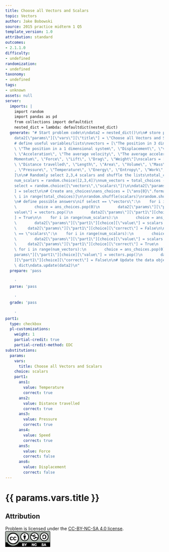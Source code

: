 ```yaml
---
title: Choose all Vectors and Scalars
topic: Vectors
author: Jake Bobowski
source: 2015 practice midterm 1 Q5
template_version: 1.0
attribution: standard
outcomes:
- 2.1.1.0
difficulty:
- undefined
randomization:
- undefined
taxonomy:
- undefined
tags:
- unknown
assets: null
server:
  imports: |
    import random
    import pandas as pd
    from collections import defaultdict
    nested_dict = lambda: defaultdict(nested_dict)
  generate: "# Start problem code\n\ndata2 = nested_dict()\n\n# store phrases etc\n\
    data2[\"params\"][\"vars\"][\"title\"] = \"Choose all Vectors and Scalars\"\n\n\
    # define useful variables/lists\nvectors = [\"The position in 3 dimensions\",\
    \ \"The position in a 1 dimensional system\", \"Displacement\", \"velocity\",\
    \ \"Acceleration\", \"The average velocity\", \"The average acceleration\", \"\
    Momentum\", \"Force\", \"Lift\", \"Drag\", \"Weight\"]\nscalars = [\"Speed\",\
    \ \"Distance travelled\", \"Length\", \"Area\", \"Volume\", \"Mass\", \"Density\"\
    , \"Pressure\", \"Temperature\", \"Energy\", \"Entropy\", \"Work\", \"Power\"\
    ]\n\n# Randomly select 2,3,4 scalars and shuffle the lists\ntotal_choices = 6\n\
    num_scalars = random.choice([2,3,4])\nnum_vectors = total_choices - num_scalars\n\
    select = random.choice([\"vectors\",\"scalars\"])\n\ndata2[\"params\"][\"choice\"\
    ] = select\n\n# Create ans_choices\nans_choices = [\"ans{0}\".format(i+1) for\
    \ i in range(total_choices)]\n\nrandom.shuffle(scalars)\nrandom.shuffle(vectors)\n\
    \n# define possible answers\nif select == \"vectors\":\n    for i in range(num_vectors):\n\
    \        choice = ans_choices.pop(0)\n        data2[\"params\"][\"part1\"][choice][\"\
    value\"] = vectors.pop()\n        data2[\"params\"][\"part1\"][choice][\"correct\"\
    ] = True\n\n    for i in range(num_scalars):\n        choice = ans_choices.pop(0)\n\
    \        data2[\"params\"][\"part1\"][choice][\"value\"] = scalars.pop()\n   \
    \     data2[\"params\"][\"part1\"][choice][\"correct\"] = False\n\nelif select\
    \ == \"scalars\":\n    for i in range(num_scalars):\n        choice = ans_choices.pop(0)\n\
    \        data2[\"params\"][\"part1\"][choice][\"value\"] = scalars.pop()\n   \
    \     data2[\"params\"][\"part1\"][choice][\"correct\"] = True\n        \n   \
    \ for i in range(num_vectors):\n        choice = ans_choices.pop(0)\n        data2[\"\
    params\"][\"part1\"][choice][\"value\"] = vectors.pop()\n        data2[\"params\"\
    ][\"part1\"][choice][\"correct\"] = False\n\n# Update the data object with a new\
    \ dict\ndata.update(data2)\n"
  prepare: 'pass

    '
  parse: 'pass

    '
  grade: 'pass

    '
part1:
  type: checkbox
  pl-customizations:
    weight: 1
    partial-credit: true
    partial-credit-method: EDC
substitutions:
  params:
    vars:
      title: Choose all Vectors and Scalars
    choice: scalars
    part1:
      ans1:
        value: Temperature
        correct: true
      ans2:
        value: Distance travelled
        correct: true
      ans3:
        value: Pressure
        correct: true
      ans4:
        value: Speed
        correct: true
      ans5:
        value: Force
        correct: false
      ans6:
        value: Displacement
        correct: false
---
```

# {{ params.vars.title }}

## Attribution

Problem is licensed under the [CC-BY-NC-SA 4.0 license](https://creativecommons.org/licenses/by-nc-sa/4.0/).
![The Creative Commons 4.0 license requiring attribution-BY, non-commercial-NC, and share-alike-SA license.](https://raw.githubusercontent.com/firasm/bits/master/by-nc-sa.png)